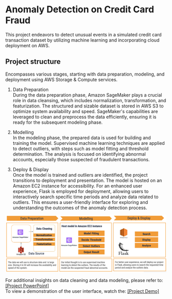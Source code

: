 # Anomaly Detection on Credit Card Fraud

This project endeavors to detect unusual events in a simulated credit card transaction dataset by utilizing machine learning and incorporating cloud deployment on AWS.<br>

## Project structure
Encompasses various stages, starting with data preparation, modeling, and deployment using AWS Storage & Compute services. 
<br>
1. Data Preparation <br>
During the data preparation phase, Amazon SageMaker plays a crucial role in data cleansing, which includes normalization, transformation, and featurization. The structured and sizable dataset is stored in AWS S3 to optimize system availability and speed. SageMaker's capabilities are leveraged to clean and preprocess the data efficiently, ensuring it is ready for the subsequent modeling phase. <br>

2. Modelling <br>
In the modeling phase, the prepared data is used for building and training the model. Supervised machine learning techniques are applied to detect outliers, with steps such as model fitting and threshold determination. The analysis is focused on identifying abnormal accounts, especially those suspected of fraudulent transactions.<br>

3. Deploy & Display<br>
Once the model is trained and outliers are identified, the project transitions to deployment and presentation. The model is hosted on an Amazon EC2 instance for accessibility. For an enhanced user experience, Flask is employed for deployment, allowing users to interactively search specific time periods and analyze data related to outliers. This ensures a user-friendly interface for exploring and understanding the outcomes of the anomaly detection process.

![alt text](https://github.com/imkir0513/anomaly_detection/blob/master/images/project_structure.png)

For additional insights on data cleaning and data modeling, please refer to: [[Project PowerPoint]](https://drive.google.com/file/d/1aRfzkz3Ce1CibNvE_z8YgL__RyDmn4oH/view?usp=sharing)<br>
To view a demonstration of the user interface, watch the: [[Project Demo]](https://www.youtube.com/watch?v=UPLxJ4jbBDo&ab_channel=YiboGe)

